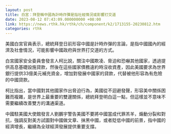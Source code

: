 ```yaml
---
layout: post
title: 白宮：拜登稱中國為計時炸彈是指社經情況或影響打交道
date: 2023-08-12 07:43:09.000000000 +08:00
link: https://news.rthk.hk/rthk/ch/component/k2/1713155-20230812.htm
categories: rthk
---
```


美國白宮官員表示，總統拜登日前形容中國是計時炸彈的言論，是指中國國內的經濟及社會情況，可能影響中國政府與世界打交道的方式。

白宮國家安全委員會發言人柯比說，關注中國欺凌、脅迫和恐嚇其他國家，透過提供高息基礎設施貸款，然後在這些國家債務違約時沒收資產，因此美國要求為世界銀行提供33億美元補充資金，增加對發展中國家的貸款，代替被他形容為有危險的中國貸款。

柯比指出，當中國對其他國家作出脅迫行為，美國從不迴避發聲，形容美中關係困難而複雜，是世界上最重要的雙邊關係，總統拜登明白這一點，但這樣並不意味不需要繼續改善雙方的溝通渠道。

中國駐美國大使館發言人劉鵬宇警告美國不要將中國當成代罪羔羊，煽動分裂和對抗，強調反對美方試圖對中國做文章、抹黑中國，或者貶低中國的前景，指中國的經濟增長，繼續為全球經濟發展提供重要支撐。
